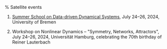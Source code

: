 % Satellite events

1. [Summer School on Data-driven Dynamical Systems](http://unihb.eu/dds24), July 24–26, 2024, University of Bremen

2. Workshop on Nonlinear Dynamics – "Symmetry, Networks, Attractors", July 24–26, 2024, Universität Hamburg, celebrating the 70th birthday of Reiner Lauterbach
